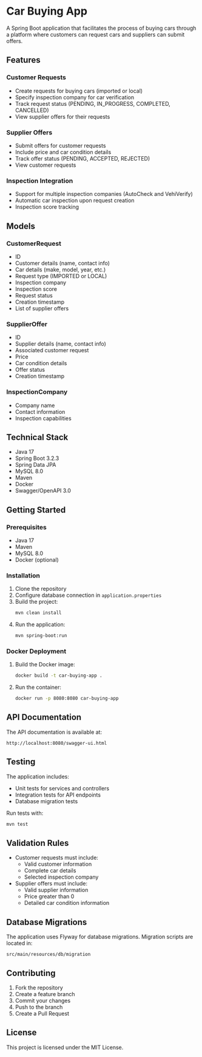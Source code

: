 # Car Buying App

A Spring Boot application that facilitates the process of buying cars through a platform where customers can request cars and suppliers can submit offers.

## Features

### Customer Requests
- Create requests for buying cars (imported or local)
- Specify inspection company for car verification
- Track request status (PENDING, IN_PROGRESS, COMPLETED, CANCELLED)
- View supplier offers for their requests

### Supplier Offers
- Submit offers for customer requests
- Include price and car condition details
- Track offer status (PENDING, ACCEPTED, REJECTED)
- View customer requests

### Inspection Integration
- Support for multiple inspection companies (AutoCheck and VehiVerify)
- Automatic car inspection upon request creation
- Inspection score tracking

## Models

### CustomerRequest
- ID
- Customer details (name, contact info)
- Car details (make, model, year, etc.)
- Request type (IMPORTED or LOCAL)
- Inspection company
- Inspection score
- Request status
- Creation timestamp
- List of supplier offers

### SupplierOffer
- ID
- Supplier details (name, contact info)
- Associated customer request
- Price
- Car condition details
- Offer status
- Creation timestamp

### InspectionCompany
- Company name
- Contact information
- Inspection capabilities

## Technical Stack

- Java 17
- Spring Boot 3.2.3
- Spring Data JPA
- MySQL 8.0
- Maven
- Docker
- Swagger/OpenAPI 3.0

## Getting Started

### Prerequisites
- Java 17
- Maven
- MySQL 8.0
- Docker (optional)

### Installation

1. Clone the repository
2. Configure database connection in `application.properties`
3. Build the project:
   ```bash
   mvn clean install
   ```
4. Run the application:
   ```bash
   mvn spring-boot:run
   ```

### Docker Deployment

1. Build the Docker image:
   ```bash
   docker build -t car-buying-app .
   ```
2. Run the container:
   ```bash
   docker run -p 8080:8080 car-buying-app
   ```

## API Documentation

The API documentation is available at:
```
http://localhost:8080/swagger-ui.html
```

## Testing

The application includes:
- Unit tests for services and controllers
- Integration tests for API endpoints
- Database migration tests

Run tests with:
```bash
mvn test
```

## Validation Rules

- Customer requests must include:
  - Valid customer information
  - Complete car details
  - Selected inspection company
- Supplier offers must include:
  - Valid supplier information
  - Price greater than 0
  - Detailed car condition information

## Database Migrations

The application uses Flyway for database migrations. Migration scripts are located in:
```
src/main/resources/db/migration
```

## Contributing

1. Fork the repository
2. Create a feature branch
3. Commit your changes
4. Push to the branch
5. Create a Pull Request

## License

This project is licensed under the MIT License.
